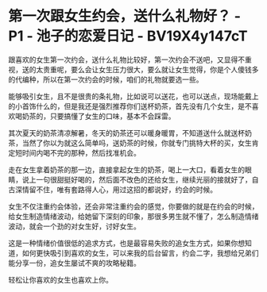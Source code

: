 # 第一次跟女生约会，送什么礼物好？ - P1 - 池子的恋爱日记 - BV19X4y147cT

跟喜欢的女生第一次约会，送什么礼物比较好，第一次约会不送吧，又显得不重视，送的太贵重呢，要么会让女生压力很大，要么就让女生觉得，你是个人傻钱多的代编种，所以在第一次约会的时候，咱们的礼物就要选一些。

能够吸引女生，且不是很贵的条礼物，比如说可以送花，也可以送点，现场能戴上的小首饰什么的，但是我还是强烈推荐你们送杯奶茶，首先没有几个女生，是不喜欢喝奶茶的，只要搞懂了女生的口味，基本不会踩雷。

其次夏天的奶茶清凉解暑，冬天的奶茶还可以暖身暖胃，不知道送什么就送杯奶茶，当然了你以为就这么简单吗，送奶茶的时候，你就专门挑特大杯的买，女生肯定短时间内喝不完的那种，然后找准机会。

走在女生拿着奶茶的那一边，直接拿起女生的奶茶，喝上一大口，看着女生的眼睛，说上一句很甜挺好喝的，然后面不改色的还给女生，继续光丽的接就好了，自古深情留不住，唯有套路得人心，用过这招的都说好，约会的时候。

女生不仅注重约会体验，还会非常注重约会的感觉，你要做的就是在约会的时候，给女生制造情绪波动，给她留下深刻的印象，那很多男生就不懂了，怎么制造情绪波动，就会一个劲的对女生好，讨好女生。

这是一种情绪价值很低的追求方式，也是最容易失败的追女生方式，如果你想知道，如何更快吸引到喜欢的女生，可以来我的后台留言，约会二字，我想给兄弟们能分享一份，追女生屡试不爽的攻略秘籍。

轻松让你喜欢的女生也喜欢上你。